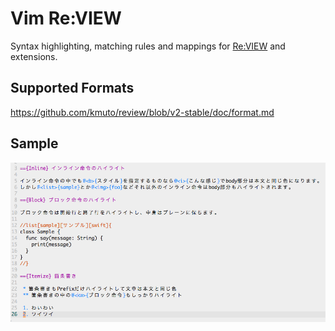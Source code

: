 # Vim Re:VIEW

Syntax highlighting, matching rules and mappings for [Re:VIEW](https://github.com/kmuto/review) and extensions.

## Supported Formats

https://github.com/kmuto/review/blob/v2-stable/doc/format.md

## Sample

![Sample](https://raw.githubusercontent.com/tokorom/vim-review/images/sample.png)


